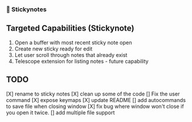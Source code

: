 ### 󱍓 Stickynotes

## Targeted Capabilities (Stickynote) 

1. Open a buffer with most recent sticky note open
1. Create new sticky ready for edit
1. Let user scroll through notes that already exist
1. Telescope extension for listing notes - future capability

## TODO
[X] rename to sticky notes
[X] clean up some of the code
[] Fix the user command
[X] expose <plug> keymaps
[X] update README
[] add autocommands to save file when closing window
[X] fix bug where window won't close if you open it twice.
[] add multiple file support

